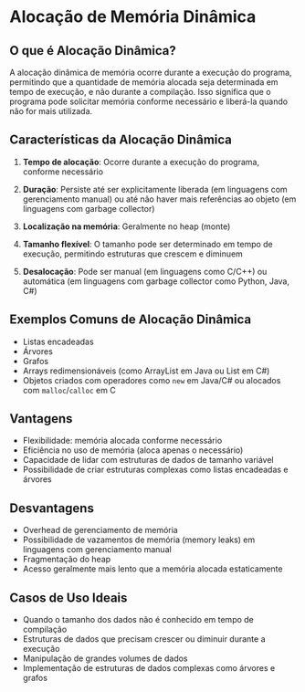 # Alocação de Memória Dinâmica

## O que é Alocação Dinâmica?

A alocação dinâmica de memória ocorre durante a execução do programa, permitindo que a quantidade de memória alocada seja determinada em tempo de execução, e não durante a compilação. Isso significa que o programa pode solicitar memória conforme necessário e liberá-la quando não for mais utilizada.

## Características da Alocação Dinâmica

1. **Tempo de alocação**: Ocorre durante a execução do programa, conforme necessário

2. **Duração**: Persiste até ser explicitamente liberada (em linguagens com gerenciamento manual) ou até não haver mais referências ao objeto (em linguagens com garbage collector)

3. **Localização na memória**: Geralmente no heap (monte)

4. **Tamanho flexível**: O tamanho pode ser determinado em tempo de execução, permitindo estruturas que crescem e diminuem

5. **Desalocação**: Pode ser manual (em linguagens como C/C++) ou automática (em linguagens com garbage collector como Python, Java, C#)

## Exemplos Comuns de Alocação Dinâmica

- Listas encadeadas
- Árvores
- Grafos
- Arrays redimensionáveis (como ArrayList em Java ou List em C#)
- Objetos criados com operadores como `new` em Java/C# ou alocados com `malloc`/`calloc` em C

## Vantagens

- Flexibilidade: memória alocada conforme necessário
- Eficiência no uso de memória (aloca apenas o necessário)
- Capacidade de lidar com estruturas de dados de tamanho variável
- Possibilidade de criar estruturas complexas como listas encadeadas e árvores

## Desvantagens

- Overhead de gerenciamento de memória
- Possibilidade de vazamentos de memória (memory leaks) em linguagens com gerenciamento manual
- Fragmentação do heap
- Acesso geralmente mais lento que a memória alocada estaticamente

## Casos de Uso Ideais

- Quando o tamanho dos dados não é conhecido em tempo de compilação
- Estruturas de dados que precisam crescer ou diminuir durante a execução
- Manipulação de grandes volumes de dados
- Implementação de estruturas de dados complexas como árvores e grafos